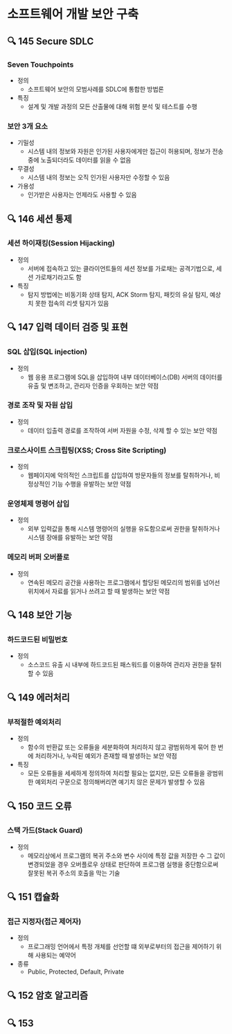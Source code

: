 # 소프트웨어 개발 보안 구축
## :mag: 145 Secure SDLC
### Seven Touchpoints
- 정의
  - 소프트웨어 보안의 모범사례를 SDLC에 통합한 방법론
- 특징
  - 설계 및 개발 과정의 모든 산출물에 대해 위험 분석 및 테스트를 수행

### 보안 3개 요소
- 기밀성
  - 시스템 내의 정보와 자원은 인가된 사용자에게만 접근이 허용되며, 정보가 전송 중에 노출되더라도 데이터를 읽을 수 없음
- 무결성
  - 시스템 내의 정보는 오직 인가된 사용자만 수정할 수 있음
- 가용성
  - 인가받은 사용자는 언제라도 사용할 수 있음





## :mag: 146 세션 통제
### 세션 하이재킹(Session Hijacking)
- 정의
  - 서버에 접속하고 있는 클라이언트들의 세션 정보를 가로채는 공격기법으로, 세션 가로채기라고도 함
- 특징
  - 탐지 방법에는 비동기화 상태 탐지, ACK Storm 탐지, 패킷의 유실 탐지, 예상치 못한 접속의 리셋 탐지가 있음





## :mag: 147 입력 데이터 검증 및 표현
### SQL 삽입(SQL injection)
- 정의
  - 웹 응용 프로그램에 SQL을 삽입하여 내부 데이터베이스(DB) 서버의 데이터를 유출 및 변조하고, 관리자 인증을 우회하는 보안 약점

### 경로 조작 및 자원 삽입
- 정의
  - 데이터 입출력 경로를 조작하여 서버 자원을 수정, 삭제 할 수 있는 보안 약점

### 크로스사이트 스크립팅(XSS; Cross Site Scripting)
- 정의
  - 웹페이지에 악의적인 스크립트를 삽입하여 방문자들의 정보를 탈취하거나, 비정상적인 기능 수행을 유발하는 보안 약점

### 운영체제 명령어 삽입
- 정의
  - 외부 입력값을 통해 시스템 명령어의 실행을 유도함으로써 권한을 탈취하거나 시스템 장애를 유발하는 보안 약점

### 메모리 버퍼 오버플로
- 정의
  - 연속된 메모리 공간을 사용하는 프로그램에서 할당된 메모리의 범위를 넘어선 위치에서 자료를 읽거나 쓰려고 할 때 발생하는 보안 약점





## :mag: 148 보안 기능
### 하드코드된 비밀번호
- 정의
  - 소스코드 유출 시 내부에 하드코드된 패스워드를 이용하여 관리자 권한을 탈취할 수 있음





## :mag: 149 에러처리
### 부적절한 예외처리
- 정의
  - 함수의 반환값 또는 오류들을 세분화하여 처리하지 않고 광범위하게 묶어 한 번에 처리하거나, 누락된 예외가 존재할 때 발생하는 보안 약점
- 특징
  - 모든 오류들을 세세하게 정의하여 처리할 필요는 없지만, 모든 오류들을 광범위한 예외처리 구문으로 정의해버리면 예기치 않은 문제가 발생할 수 있음





## :mag: 150 코드 오류
### 스택 가드(Stack Guard)
- 정의
  - 메모리상에서 프로그램의 복귀 주소와 변수 사이에 특정 값을 저장한 수 그 값이 변경되었을 경우 오버플로우 상태로 판단하여 프로그램 실행을 중단함으로써 잘못된 복귀 주소의 호출을 막는 기술





## :mag: 151 캡슐화
### 접근 지정자(접근 제어자)
- 정의
  - 프로그래밍 언어에서 특정 개체를 선언할 떄 외부로부터의 접근을 제어하기 위해 사용되는 예약어
- 종류
  - Public, Protected, Default, Private





## :mag: 152 암호 알고리즘
### 





## :mag: 153